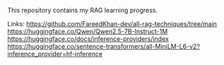 This repository contains my RAG learning progress.

Links:
https://github.com/FareedKhan-dev/all-rag-techniques/tree/main
https://huggingface.co/Qwen/Qwen2.5-7B-Instruct-1M
https://huggingface.co/docs/inference-providers/index
https://huggingface.co/sentence-transformers/all-MiniLM-L6-v2?inference_provider=hf-inference
